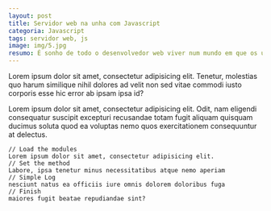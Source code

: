 ```yaml
---
layout: post
title: Servidor web na unha com Javascript
categoria: Javascript
tags: servidor web, js
image: img/5.jpg
resumo: É sonho de todo o desenvolvedor web viver num mundo em que os usuários
---
```


Lorem ipsum dolor sit amet, consectetur adipisicing elit. Tenetur, molestias quo harum similique nihil dolores ad velit non sed vitae commodi iusto corporis esse hic error ab ipsam ipsa id?


Lorem ipsum dolor sit amet, consectetur adipisicing elit. Odit, nam eligendi consequatur suscipit excepturi recusandae totam fugit aliquam quisquam ducimus soluta quod ea voluptas nemo quos exercitationem consequuntur at delectus.

	// Load the modules
	Lorem ipsum dolor sit amet, consectetur adipisicing elit. 
	// Set the method
	Labore, ipsa tenetur minus necessitatibus atque nemo aperiam 
	// Simple Log
	nesciunt natus ea officiis iure omnis dolorem doloribus fuga 
	// Finish
	maiores fugit beatae repudiandae sint?
